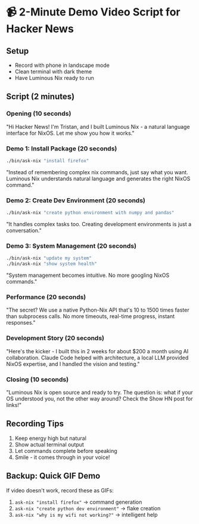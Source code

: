 # 📹 2-Minute Demo Video Script for Hacker News

## Setup
- Record with phone in landscape mode
- Clean terminal with dark theme
- Have Luminous Nix ready to run

## Script (2 minutes)

### Opening (10 seconds)
"Hi Hacker News! I'm Tristan, and I built Luminous Nix - a natural language interface for NixOS. Let me show you how it works."

### Demo 1: Install Package (20 seconds)
```bash
./bin/ask-nix "install firefox"
```
"Instead of remembering complex nix commands, just say what you want. Luminous Nix understands natural language and generates the right NixOS command."

### Demo 2: Create Dev Environment (20 seconds)
```bash
./bin/ask-nix "create python environment with numpy and pandas"
```
"It handles complex tasks too. Creating development environments is just a conversation."

### Demo 3: System Management (20 seconds)
```bash
./bin/ask-nix "update my system"
./bin/ask-nix "show system health"
```
"System management becomes intuitive. No more googling NixOS commands."

### Performance (20 seconds)
"The secret? We use a native Python-Nix API that's 10 to 1500 times faster than subprocess calls. No more timeouts, real-time progress, instant responses."

### Development Story (20 seconds)
"Here's the kicker - I built this in 2 weeks for about $200 a month using AI collaboration. Claude Code helped with architecture, a local LLM provided NixOS expertise, and I handled the vision and testing."

### Closing (10 seconds)
"Luminous Nix is open source and ready to try. The question is: what if your OS understood you, not the other way around? Check the Show HN post for links!"

## Recording Tips
1. Keep energy high but natural
2. Show actual terminal output
3. Let commands complete before speaking
4. Smile - it comes through in your voice!

## Backup: Quick GIF Demo
If video doesn't work, record these as GIFs:
1. `ask-nix "install firefox"` → command generation
2. `ask-nix "create python dev environment"` → flake creation
3. `ask-nix "why is my wifi not working?"` → intelligent help